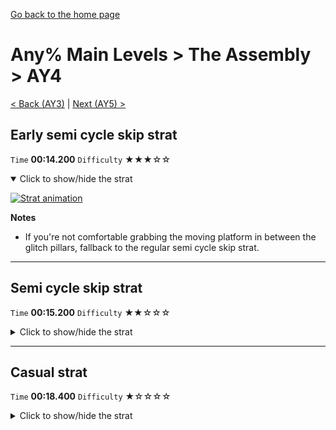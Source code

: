 [Go back to the home page](https://github.com/Doublevil/scbspeedrun)

# Any% Main Levels > The Assembly > AY4

[< Back (AY3)](https://github.com/Doublevil/scbspeedrun/blob/main/levels/any_ml/A/AY3.md) | [Next (AY5) >](https://github.com/Doublevil/scbspeedrun/blob/main/levels/any_ml/A/AY5.md)

## Early semi cycle skip strat

`Time` **00:14.200** `Difficulty` ★★★☆☆
<details open>
  <summary>Click to show/hide the strat</summary>

  [![Strat animation](https://github.com/Doublevil/scbspeedrun/blob/main/media/levels/A/AY4_EarlySemiSkip.webp)](https://github.com/Doublevil/scbspeedrun/blob/main/media/levels/A/AY4_EarlySemiSkip.mp4?raw=true)

  **Notes**
  - If you're not comfortable grabbing the moving platform in between the glitch pillars, fallback to the regular semi cycle skip strat.
</details>

---
## Semi cycle skip strat

`Time` **00:15.200** `Difficulty` ★★☆☆☆
<details>
  <summary>Click to show/hide the strat</summary>

  [![Strat animation](https://github.com/Doublevil/scbspeedrun/blob/main/media/levels/A/AY4_DoubleGrappleStrat.webp)](https://github.com/Doublevil/scbspeedrun/blob/main/media/levels/A/AY4_DoubleGrappleStrat.mp4?raw=true)
</details>

---
## Casual strat

`Time` **00:18.400** `Difficulty` ★☆☆☆☆
<details>
  <summary>Click to show/hide the strat</summary>

  [![Strat animation](https://github.com/Doublevil/scbspeedrun/blob/main/media/levels/A/AY4_CasualStrat.webp)](https://github.com/Doublevil/scbspeedrun/blob/main/media/levels/A/AY4_CasualStrat.mp4?raw=true)

  **Notes**
  - Provided for reference, so that you can see how much time the other strats save.
</details>
